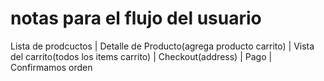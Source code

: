 # notas para el flujo del usuario
Lista de prodcuctos
|
Detalle de Producto(agrega producto carrito)
|
Vista del carrito(todos los items carrito)
|
Checkout(address)
|
Pago
|
Confirmamos orden